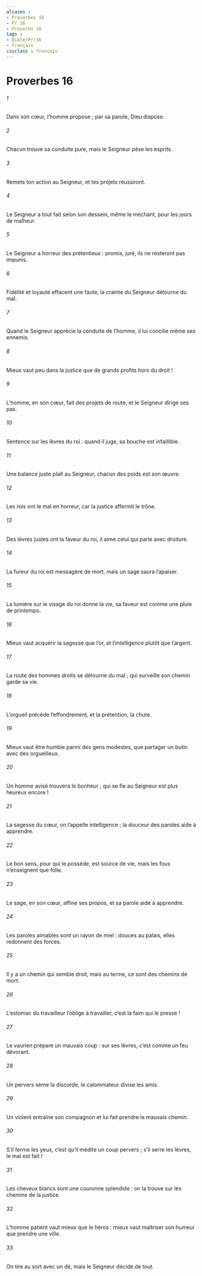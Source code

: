 ```yaml
---
aliases : 
- Proverbes 16
- Pr 16
- Proverbs 16
tags : 
- Bible/Pr/16
- français
cssclass : français
---
```


# Proverbes 16

###### 1
Dans son cœur, l’homme propose ;
par sa parole, Dieu dispose.
###### 2
Chacun trouve sa conduite pure,
mais le Seigneur pèse les esprits.
###### 3
Remets ton action au Seigneur,
et tes projets réussiront.
###### 4
Le Seigneur a tout fait selon son dessein,
même le méchant, pour les jours de malheur.
###### 5
Le Seigneur a horreur des prétentieux :
promis, juré, ils ne resteront pas impunis.
###### 6
Fidélité et loyauté effacent une faute,
la crainte du Seigneur détourne du mal.
###### 7
Quand le Seigneur apprécie la conduite de l’homme,
il lui concilie même ses ennemis.
###### 8
Mieux vaut peu dans la justice
que de grands profits hors du droit !
###### 9
L’homme, en son cœur, fait des projets de route,
et le Seigneur dirige ses pas.
###### 10
Sentence sur les lèvres du roi :
quand il juge, sa bouche est infaillible.
###### 11
Une balance juste plaît au Seigneur,
chacun des poids est son œuvre.
###### 12
Les rois ont le mal en horreur,
car la justice affermit le trône.
###### 13
Des lèvres justes ont la faveur du roi,
il aime celui qui parle avec droiture.
###### 14
La fureur du roi est messagère de mort,
mais un sage saura l’apaiser.
###### 15
La lumière sur le visage du roi donne la vie,
sa faveur est comme une pluie de printemps.
###### 16
Mieux vaut acquérir la sagesse que l’or,
et l’intelligence plutôt que l’argent.
###### 17
La route des hommes droits se détourne du mal ;
qui surveille son chemin garde sa vie.
###### 18
L’orgueil précède l’effondrement,
et la prétention, la chute.
###### 19
Mieux vaut être humble parmi des gens modestes,
que partager un butin avec des orgueilleux.
###### 20
Un homme avisé trouvera le bonheur ;
qui se fie au Seigneur est plus heureux encore !
###### 21
La sagesse du cœur, on l’appelle intelligence ;
la douceur des paroles aide à apprendre.
###### 22
Le bon sens, pour qui le possède, est source de vie,
mais les fous n’enseignent que folie.
###### 23
Le sage, en son cœur, affine ses propos,
et sa parole aide à apprendre.
###### 24
Les paroles aimables sont un rayon de miel :
douces au palais, elles redonnent des forces.
###### 25
Il y a un chemin qui semble droit,
mais au terme, ce sont des chemins de mort.
###### 26
L’estomac du travailleur l’oblige à travailler,
c’est la faim qui le presse !
###### 27
Le vaurien prépare un mauvais coup :
sur ses lèvres, c’est comme un feu dévorant.
###### 28
Un pervers sème la discorde,
le calomniateur divise les amis.
###### 29
Un violent entraîne son compagnon
et lui fait prendre le mauvais chemin.
###### 30
S’il ferme les yeux, c’est qu’il médite un coup pervers ;
s’il serre les lèvres, le mal est fait !
###### 31
Les cheveux blancs sont une couronne splendide :
on la trouve sur les chemins de la justice.
###### 32
L’homme patient vaut mieux que le héros :
mieux vaut maîtriser son humeur que prendre une ville.
###### 33
On tire au sort avec un dé,
mais le Seigneur décide de tout.
